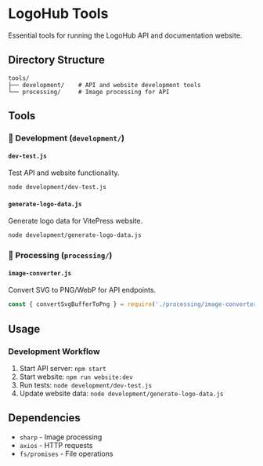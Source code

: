 # LogoHub Tools

Essential tools for running the LogoHub API and documentation website.

## Directory Structure

```
tools/
├── development/    # API and website development tools
└── processing/     # Image processing for API
```

## Tools

### 🚀 Development (`development/`)

#### `dev-test.js`
Test API and website functionality.
```bash
node development/dev-test.js
```

#### `generate-logo-data.js`
Generate logo data for VitePress website.
```bash
node development/generate-logo-data.js
```

### 🎨 Processing (`processing/`)

#### `image-converter.js`
Convert SVG to PNG/WebP for API endpoints.
```javascript
const { convertSvgBufferToPng } = require('./processing/image-converter.js');
```

## Usage

### Development Workflow
1. Start API server: `npm start`
2. Start website: `npm run website:dev`
3. Run tests: `node development/dev-test.js`
4. Update website data: `node development/generate-logo-data.js`

## Dependencies

- `sharp` - Image processing
- `axios` - HTTP requests
- `fs/promises` - File operations 